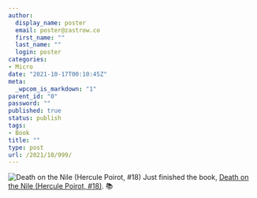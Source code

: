 ```yaml
---
author:
  display_name: poster
  email: poster@zastrow.co
  first_name: ""
  last_name: ""
  login: poster
categories:
- Micro
date: "2021-10-17T00:10:45Z"
meta:
  _wpcom_is_markdown: "1"
parent_id: "0"
password: ""
published: true
status: publish
tags:
- Book
title: ""
type: post
url: /2021/10/999/
---
```

<p><img src="{{ site.baseurl }}/assets/2021/10/131359._SY75_.jpg" alt="Death on the Nile (Hercule Poirot, #18)" /> Just finished the book, <a href="https://www.goodreads.com/review/show/4052157622?utm_medium=api&amp;utm_source=rss">Death on the Nile (Hercule Poirot, #18)</a>. 📚</p>
